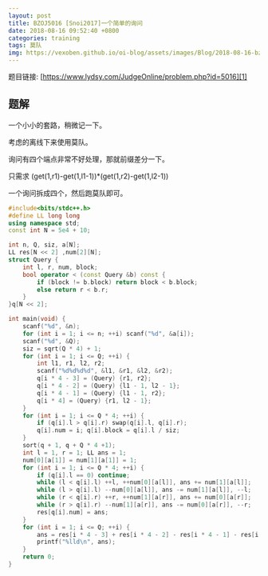 ```yaml
---
layout: post
title: BZOJ5016 [Snoi2017]一个简单的询问
date: 2018-08-16 09:52:40 +0800
categories: training
tags: 莫队
img: https://vexoben.github.io/oi-blog/assets/images/Blog/2018-08-16-bzoj5016-[snoi2017]一个简单的询问.JPG
---
```


题目链接: [https://www.lydsy.com/JudgeOnline/problem.php?id=5016][1]

## **题解**

一个小小的套路，稍微记一下。

考虑的离线下来使用莫队。

询问有四个端点非常不好处理，那就前缀差分一下。

只需求 (get(1,r1)-get(1,l1-1))*(get(1,r2)-get(1,l2-1))

一个询问拆成四个，然后跑莫队即可。

```cpp
#include<bits/stdc++.h>
#define LL long long
using namespace std;
const int N = 5e4 + 10;

int n, Q, siz, a[N];
LL res[N << 2] ,num[2][N];
struct Query {
	int l, r, num, block;
	bool operator < (const Query &b) const {
		if (block != b.block) return block < b.block;
		else return r < b.r;
	}
}q[N << 2];

int main(void) {
	scanf("%d", &n);
	for (int i = 1; i <= n; ++i) scanf("%d", &a[i]);
	scanf("%d", &Q);
	siz = sqrt(Q * 4) + 1;
	for (int i = 1; i <= Q; ++i) {
		int l1, r1, l2, r2;
		scanf("%d%d%d%d", &l1, &r1, &l2, &r2);
		q[i * 4 - 3] = (Query) {r1, r2};
		q[i * 4 - 2] = (Query) {l1 - 1, l2 - 1};
		q[i * 4 - 1] = (Query) {l1 - 1, r2};
		q[i * 4] = (Query) {r1, l2 - 1};
	}
	for (int i = 1; i <= Q * 4; ++i) {
		if (q[i].l > q[i].r) swap(q[i].l, q[i].r);
		q[i].num = i; q[i].block = q[i].l / siz;
	}
	sort(q + 1, q + Q * 4 +1);
	int l = 1, r = 1; LL ans = 1;
	num[0][a[1]] = num[1][a[1]] = 1;
	for (int i = 1; i <= Q * 4; ++i) {
		if (q[i].l == 0) continue;
		while (l < q[i].l) ++l, ++num[0][a[l]], ans += num[1][a[l]];
		while (l > q[i].l) --num[0][a[l]], ans -= num[1][a[l]], --l;
		while (r < q[i].r) ++r, ++num[1][a[r]], ans += num[0][a[r]];
		while (r > q[i].r) --num[1][a[r]], ans -= num[0][a[r]], --r;
		res[q[i].num] = ans;
	}
	for (int i = 1; i <= Q; ++i) {
		ans = res[i * 4 - 3] + res[i * 4 - 2] - res[i * 4 - 1] - res[i * 4];
		printf("%lld\n", ans);
	}
	return 0;
}
```

[1]:https://www.lydsy.com/JudgeOnline/problem.php?id=5016